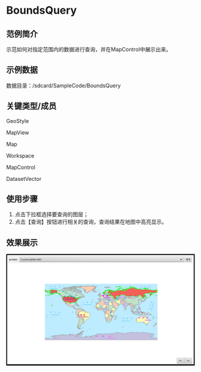 # BoundsQuery

## 范例简介

示范如何对指定范围内的数据进行查询，并在MapControl中展示出来。

## 示例数据

数据目录：/sdcard/SampleCode/BoundsQuery

## 关键类型/成员

GeoStyle

MapView

Map

Workspace

MapControl

DatasetVector


## 使用步骤

1. 点击下拉框选择要查询的图层；
2. 点击【查询】按钮进行相关的查询，查询结果在地图中高亮显示。


## 效果展示

![image](BoundsQuery.png)
